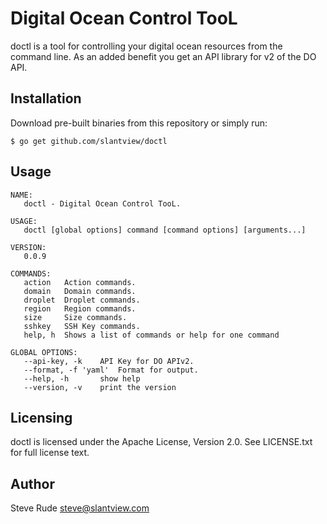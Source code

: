 # Digital Ocean Control TooL

doctl is a tool for controlling your digital ocean resources from the command line.  As an added benefit you get an API library for v2 of the DO API.

## Installation

Download pre-built binaries from this repository or simply run:

```
$ go get github.com/slantview/doctl
```


## Usage

```
NAME:
   doctl - Digital Ocean Control TooL.

USAGE:
   doctl [global options] command [command options] [arguments...]

VERSION:
   0.0.9

COMMANDS:
   action   Action commands.
   domain   Domain commands.
   droplet  Droplet commands.
   region   Region commands.
   size     Size commands.
   sshkey   SSH Key commands.
   help, h  Shows a list of commands or help for one command
   
GLOBAL OPTIONS:
   --api-key, -k    API Key for DO APIv2.
   --format, -f 'yaml'  Format for output.
   --help, -h       show help
   --version, -v    print the version

```

## Licensing

doctl is licensed under the Apache License, Version 2.0. See LICENSE.txt for full license text.

## Author

Steve Rude <steve@slantview.com>